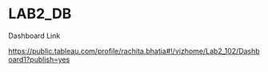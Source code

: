 # LAB2_DB

Dashboard Link

https://public.tableau.com/profile/rachita.bhatia#!/vizhome/Lab2_102/Dashboard1?publish=yes
